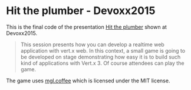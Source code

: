 # Hit the plumber - Devoxx2015

This is the final code of the presentation [Hit the plumber](http://cfp.devoxx.be/2015/talk/ZEG-4288/Hit_the_plumber_-_develop_a_realtime_web_application_with_vert.x_3) shown at Devoxx2015.

> This session presents how you can develop a realtime web application with vert.x web. In this context, a small game is going to be developed on stage demonstrating how easy it is to build such kind of applications with Vert.x 3. Of course attendees can play the game.

The game uses [mgl.coffee](https://github.com/abagames/mgl.coffee) which is licensed under the MIT license.
